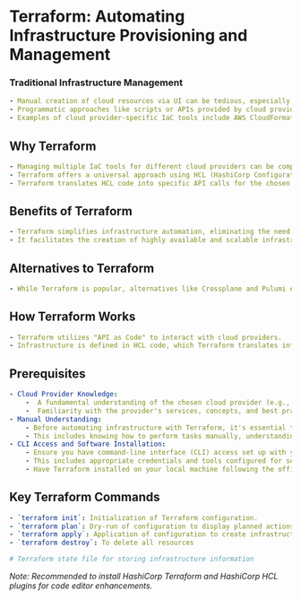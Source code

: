 # Terraform: Automating Infrastructure Provisioning and Management

### Traditional Infrastructure Management 
```yaml
- Manual creation of cloud resources via UI can be tedious, especially for repetitive tasks.
- Programmatic approaches like scripts or APIs provided by cloud providers offer alternatives.
- Examples of cloud provider-specific IaC tools include AWS CloudFormation, Azure Resource Manager, and OpenStack Heat Templates.
```
## Why Terraform

```yaml
- Managing multiple IaC tools for different cloud providers can be complex.
- Terraform offers a universal approach using HCL (HashiCorp Configuration Language) to define infrastructure.
- Terraform translates HCL code into specific API calls for the chosen cloud provider using "infrastructure as code as code."
```
## Benefits of Terraform

```yaml
- Terraform simplifies infrastructure automation, eliminating the need to learn multiple IaC tools.
- It facilitates the creation of highly available and scalable infrastructure configurations.
```
## Alternatives to Terraform
```yaml
- While Terraform is popular, alternatives like Crossplane and Pulumi exist.
```
## How Terraform Works
```yaml
- Terraform utilizes "API as Code" to interact with cloud providers.
- Infrastructure is defined in HCL code, which Terraform translates into API calls for execution.
```

## Prerequisites
```yaml
- Cloud Provider Knowledge:
    -  A fundamental understanding of the chosen cloud provider (e.g., AWS, Azure, GCP) is crucial for effective Terraform usage.
    -  Familiarity with the provider's services, concepts, and best practices will enhance your Terraform workflows.
- Manual Understanding:
    - Before automating infrastructure with Terraform, it's essential to have a manual understanding of the processes involved.
    - This includes knowing how to perform tasks manually, understanding the requirements, and being familiar with any manual configurations that might be automated.
- CLI Access and Software Installation:
    - Ensure you have command-line interface (CLI) access set up with your chosen cloud provider (e.g., AWS CLI, Azure CLI, GCP Cloud Shell).
    - This includes appropriate credentials and tools configured for seamless interaction.
    - Have Terraform installed on your local machine following the official instructions for your operating system
```


## Key Terraform Commands
```yaml
- `terraform init`: Initialization of Terraform configuration.
- `terraform plan`: Dry-run of configuration to display planned actions.
- `terraform apply`: Application of configuration to create infrastructure resources.
- `terraform destroy`: To delete all resources

# Terraform state file for storing infrastructure information
```


*Note: Recommended to install HashiCorp Terraform and HashiCorp HCL plugins for code editor enhancements.*


